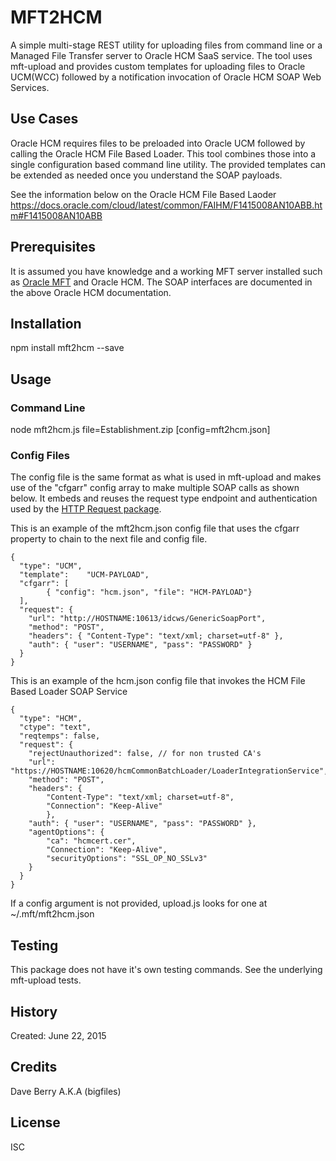 # MFT2HCM
A simple multi-stage REST utility for uploading files from command line or a Managed File Transfer server to Oracle HCM SaaS service. The tool uses mft-upload and provides custom templates for uploading files to Oracle UCM(WCC) followed by a notification invocation of Oracle HCM SOAP Web Services.

## Use Cases
Oracle HCM requires files to be preloaded into Oracle UCM followed by calling the Oracle HCM File Based Loader. This tool combines those into a single configuration based command line utility. The provided templates can be extended as needed once you understand the SOAP payloads.   

See the information below on the Oracle HCM File Based Laoder
https://docs.oracle.com/cloud/latest/common/FAIHM/F1415008AN10ABB.htm#F1415008AN10ABB

## Prerequisites

It is assumed you have knowledge and a working MFT server installed such as [Oracle MFT](http://bit.ly/oramft) and Oracle HCM.
The SOAP interfaces are documented in the above Oracle HCM documentation.

## Installation

npm install mft2hcm --save

## Usage

### Command Line

node mft2hcm.js file=Establishment.zip [config=mft2hcm.json]

### Config Files
The config file is the same format as what is used in mft-upload and makes use of the "cfgarr" config array to make multiple SOAP calls as shown below. It embeds and reuses the request type endpoint and authentication used by the [HTTP Request package](https://github.com/request/request). 


This is an example of the mft2hcm.json config file that uses the cfgarr property to chain to the next file and config file.
```
{
  "type": "UCM",
  "template":    "UCM-PAYLOAD",
  "cfgarr": [
        { "config": "hcm.json", "file": "HCM-PAYLOAD"}
  ],
  "request": {
    "url": "http://HOSTNAME:10613/idcws/GenericSoapPort",
    "method": "POST",
    "headers": { "Content-Type": "text/xml; charset=utf-8" },
    "auth": { "user": "USERNAME", "pass": "PASSWORD" }
  }
}
```


This is an example of the hcm.json config file that invokes the HCM File Based Loader SOAP Service
```
{
  "type": "HCM",
  "ctype": "text",
  "reqtemps": false,
  "request": {
    "rejectUnauthorized": false, // for non trusted CA's
    "url": "https://HOSTNAME:10620/hcmCommonBatchLoader/LoaderIntegrationService",
    "method": "POST",
    "headers": {
        "Content-Type": "text/xml; charset=utf-8",
        "Connection": "Keep-Alive"
        },
    "auth": { "user": "USERNAME", "pass": "PASSWORD" },
    "agentOptions": {
        "ca": "hcmcert.cer",
        "Connection": "Keep-Alive",
        "securityOptions": "SSL_OP_NO_SSLv3"
    }
  }
}
```

If a config argument is not provided, upload.js looks for one at ~/.mft/mft2hcm.json

## Testing

This package does not have it's own testing commands. See the underlying mft-upload tests.


## History

Created: June 22, 2015

## Credits

Dave Berry A.K.A (bigfiles)

## License

ISC

